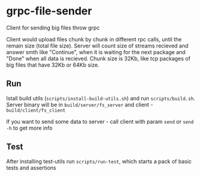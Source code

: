 # grpc-file-sender
Client for sending big files throw grpc

Client would upload files chunk by chunk in different rpc calls, until the remain size (total file size). Server will count size of streams recieved and answer smth like "Continue", when it is waiting for the next package and "Done" when all data is recieved. Chunk size is 32Kb, like tcp packages of big files that have 32Kb or 64Kb size.

## Run 

Istall build utils (`scripts/install-build-utils.sh`) and run `scripts/build.sh`.
Server binary will be in `build/server/fs_server` and client - `build/client/fs_client`

If you want to send some data to server - call client with param `send` or `send -h` to get more info

## Test

After installing test-utils run `scripts/run-test`, which starts a pack of basic tests and assertions

